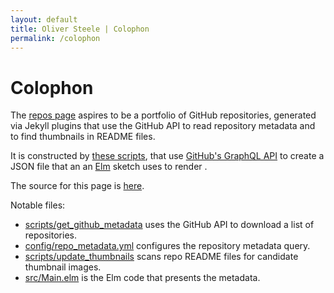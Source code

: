```yaml
---
layout: default
title: Oliver Steele | Colophon
permalink: /colophon
---
```


# Colophon

The [repos page](/) aspires to be a portfolio of GitHub repositories, generated
via Jekyll plugins that use the GitHub API to read repository metadata and to
find thumbnails in README files.

It is constructed by [these scripts](/colophon),
that use [GitHub's GraphQL API](https://graphql.github.com) to create a JSON
file that an an [Elm](https://elm-lang.org) sketch uses to render .

The source for this page is [here](https://github.com/osteele/code.osteele.com).

Notable files:

- [scripts/get_github_metadata](https://github.com/osteele/code.osteele.com/blob/master/scripts/get_github_metadata)
  uses the GitHub API to download a list of repositories.
- [config/repo_metadata.yml](https://github.com/osteele/code.osteele.com/blob/master/config/repo_metadata.yml)
  configures the repository metadata query.
- [scripts/update_thumbnails](https://github.com/osteele/code.osteele.com/blob/master/scripts/update_thumbnails)
  scans repo README files for candidate thumbnail images.
- [src/Main.elm](https://github.com/osteele/code.osteele.com/blob/master/src/Main.elm)
  is the Elm code that presents the metadata.
